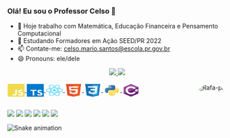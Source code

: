 ### Olá! Eu sou o Professor Celso 👋


- 🔭 Hoje trabalho com Matemática, Educação Financeira e Pensamento Computacional
- 🌱 Estudando Formadores em Ação SEED/PR 2022
- 📫 Contate-me: celso.mario.santos@escola.pr.gov.br
- 😄 Pronouns: ele/dele

<div align="center">
  <a href="https://github.com/CelsoColombo">
  <img height="180em" src="https://github-readme-stats.vercel.app/api?username=CelsoColombo&show_icons=true&theme=dracula&include_all_commits=true&count_private=true"/>
  <img height="180em" src="https://github-readme-stats.vercel.app/api/top-langs/?username=CelsoColombo&layout=compact&langs_count=7&theme=dracula"/>
</div>
<div style="display: inline_block"><br>
  <img align="center" alt="Rafa-Js" height="30" width="40" src="https://raw.githubusercontent.com/devicons/devicon/master/icons/javascript/javascript-plain.svg">
  <img align="center" alt="Rafa-Ts" height="30" width="40" src="https://raw.githubusercontent.com/devicons/devicon/master/icons/typescript/typescript-plain.svg">
  <img align="center" alt="Rafa-React" height="30" width="40" src="https://raw.githubusercontent.com/devicons/devicon/master/icons/react/react-original.svg">
  <img align="center" alt="Rafa-HTML" height="30" width="40" src="https://raw.githubusercontent.com/devicons/devicon/master/icons/html5/html5-original.svg">
  <img align="center" alt="Rafa-CSS" height="30" width="40" src="https://raw.githubusercontent.com/devicons/devicon/master/icons/css3/css3-original.svg">
  <img align="center" alt="Rafa-Python" height="30" width="40" src="https://raw.githubusercontent.com/devicons/devicon/master/icons/python/python-original.svg">
  <img align="center" alt="Rafa-Csharp" height="30" width="40" src="https://raw.githubusercontent.com/devicons/devicon/master/icons/csharp/csharp-original.svg">
  <img align="right" alt="Rafa-pic" height="150" style="border-radius:50px;" src="https://blogger.googleusercontent.com/img/b/R29vZ2xl/AVvXsEggoqugX2fHcOtZkzln525ocOcxqjmL-8UEbPgDZNAnza1xLzKlnGeCzvLeYMNxfhPizPQ72nBGYzZ1IKtjI8_XZhNtasOpyTQ_AIUFdv9SbdCyOYVUBYWbtCvnTDwQmRUq9fLYnU5y9DdoG-DHhDEPSDd-qJQeqsU9mfd_YRfwPgFc5tdEEIIaLqg2/w139-h209/WhatsApp%20Image%202021-03-17%20at%203.52.01%20PM.jpeg?width=676&height=676">
</div>


  ##
 
<div> 
  <a href="https://www.youtube.com/channel/UC_-uuuZbY0AAt9CViNzvc-Q" target="_blank"><img src="https://img.shields.io/badge/YouTube-FF0000?style=for-the-badge&logo=youtube&logoColor=white" target="_blank"></a>
  <a href="https://instagram.com/rafaballerini" target="_blank"><img src="https://img.shields.io/badge/-Instagram-%23E4405F?style=for-the-badge&logo=instagram&logoColor=white" target="_blank"></a>
 	<a href="https://www.twitch.tv/rafaballerinii" target="_blank"><img src="https://img.shields.io/badge/Twitch-9146FF?style=for-the-badge&logo=twitch&logoColor=white" target="_blank"></a>
 <a href="https://discord.gg/wagxzStdcR" target="_blank"><img src="https://img.shields.io/badge/Discord-7289DA?style=for-the-badge&logo=discord&logoColor=white" target="_blank"></a> 
  <a href = "mailto:contatorafaballerini@gmail.com"><img src="https://img.shields.io/badge/-Gmail-%23333?style=for-the-badge&logo=gmail&logoColor=white" target="_blank"></a>
  <a href="https://www.linkedin.com/in/rafaella-ballerini-45875016a" target="_blank"><img src="https://img.shields.io/badge/-LinkedIn-%230077B5?style=for-the-badge&logo=linkedin&logoColor=white" target="_blank"></a> 
 
  ![Snake animation](https://github.com/CelsoColombo/CelsoColombo/blob/output/github-contribution-grid-snake.svg)
 
</div>
